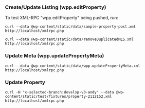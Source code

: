 ### Create/Update Listing (wpp.editProperty)
To test XML-RPC "wpp.editProperty" being pushed, run:

```
curl --data @wp-content/static/data/sample-property-post.xml http://localhost/xmlrpc.php
```

```
curl --data @wp-content/static/data/removeDuplicatedMLS.xml http://localhost/xmlrpc.php
```


### Update Meta (wpp.updatePropertyMeta)

```
curl --data @wp-content/static/data/wpp.updatePropertyMeta.xml http://localhost/xmlrpc.php
```

### Update Property

```
curl -H "x-selected-branch:develop-v3-andy" --data @wp-content/static/test/fixtures/property-2112152.xml http://localhost/xmlrpc.php
```
